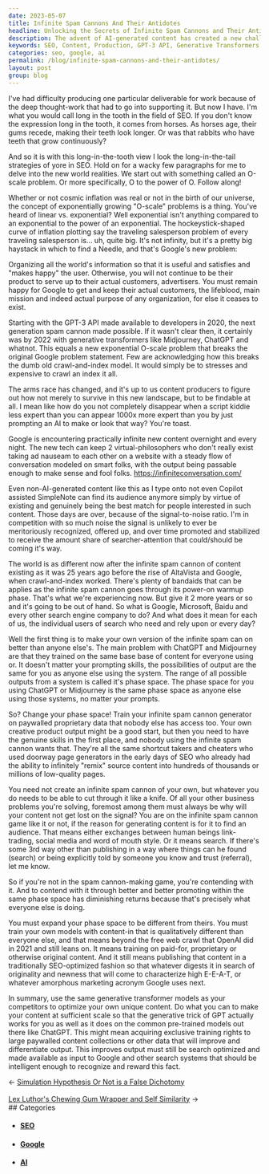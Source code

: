 ```yaml
---
date: 2023-05-07
title: Infinite Spam Cannons And Their Antidotes
headline: Unlocking the Secrets of Infinite Spam Cannons and Their Antidotes
description: The advent of AI-generated content has created a new challenge for search engines to organize the infinite new glutton of information in a useful way. I discuss the need for us content producers to find ways to stand out from the 'infinite spam cannon' and offer solutions for optimizing our content to be recognized and rewarded by search engines.
keywords: SEO, Content, Production, GPT-3 API, Generative Transformers, Midjourney, ChatGPT, Linear vs. Exponential, Cosmic Inflation, Traveling Salesperson Problem, Google, Search Engine, Signal-to-Noise Ratio, Copilot, SimpleNote, AltaVista, Crawl-and-Index Model, Bandaids, Script Kiddie, AI, Virtual-Philosophers, Phase Space, Generative Trick, Paywalled Content
categories: seo, google, ai
permalink: /blog/infinite-spam-cannons-and-their-antidotes/
layout: post
group: blog
---
```



I've had difficulty producing one particular deliverable for work because of
the deep thought-work that had to go into supporting it. But now I have. I'm
what you would call long in the tooth in the field of SEO. If you don't know
the expression long in the tooth, it comes from horses. As horses age, their
gums recede, making their teeth look longer. Or was that rabbits who have teeth
that grow continuously?

And so it is with this long-in-the-tooth view I look the long-in-the-tail
strategies of yore in SEO. Hold on for a wacky few paragraphs for me to delve
into the new world realities. We start out with something called an O-scale
problem. Or more specifically, O to the power of O. Follow along!

Whether or not cosmic inflation was real or not in the birth of our universe,
the concept of exponentially growing "O-scale" problems is a thing. You've
heard of linear vs. exponential? Well exponential isn't anything compared to an
exponential to the power of an exponential. The hockeystick-shaped curve of
inflation plotting say the traveling salesperson problem of every traveling
salesperson is... uh, quite big. It's not infinity, but it's a pretty big
haystack in which to find a Needle, and that's Google's new problem:

Organizing all the world's information so that it is useful and satisfies and
"makes happy" the user. Otherwise, you will not continue to be their product to
serve up to their actual customers, advertisers. You must remain happy for
Google to get and keep their actual customers, the lifeblood, main mission and
indeed actual purpose of any organization, for else it ceases to exist. 

Starting with the GPT-3 API made available to developers in 2020, the next
generation spam cannon made possible. If it wasn't clear then, it certainly was
by 2022 with generative transformers like Midjourney, ChatGPT and whatnot. This
equals a new exponential O-scale problem that breaks the original Google
problem statement. Few are acknowledging how this breaks the dumb old
crawl-and-index model. It would simply be to stresses and expensive to crawl an
index it all. 

The arms race has changed, and it's up to us content producers to figure out
how not merely to survive in this new landscape, but to be findable at all. I
mean like how do you not completely disappear when a script kiddie less expert
than you can appear 1000x more expert than you by just prompting an AI to make
or look that way? You're toast. 

Google is encountering practically infinite new content overnight and every
night. The new tech can keep 2 virtual-philosophers who don't really exist
taking ad nauseam to each other on a website with a steady flow of conversation
modeled on smart folks, with the output being passable enough to make sense and
fool folks. https://infiniteconversation.com/

Even non-AI-generated content like this as I type onto not even Copilot
assisted SimpleNote can find its audience anymore simply by virtue of existing
and genuinely being the best match for people interested in such content. Those
days are over, because of the signal-to-noise ratio. I'm in competition with so
much noise the signal is unlikely to ever be meritoriously recognized, offered
up, and over time promoted and stabilized to receive the amount share of
searcher-attention that could/should be coming it's way. 

The world is as different now after the infinite spam cannon of content
existing as it was 25 years ago before the rise of AltaVista and Google, when
crawl-and-index worked. There's plenty of bandaids that can be applies as the
infinite spam cannon goes through its power-on warmup phase. That's what we're
experiencing now. But give it 2 more years or so and it's going to be out of
hand. So what is Google, Microsoft, Baidu and every other search engine company
to do? And what does it mean for each of us, the individual users of search who
need and rely upon or every day?

Well the first thing is to make your own version of the infinite spam can on
better than anyone else's. The main problem with ChatGPT and Midjourney are
that they trained on the same base base of content for everyone using or. It
doesn't matter your prompting skills, the possibilities of output are the same
for you as anyone else using the system. The range of all possible outputs from
a system is called it's phase space. The phase space for you using ChatGPT or
Midjourney is the same phase space as anyone else using those systems, no
matter your prompts. 

So? Change your phase space! Train your infinite spam cannon generator on
paywalled proprietary data that nobody else has access too. Your own creative
product output might be a good start, but then you need to have the genuine
skills in the first place, and nobody using the infinite spam cannon wants
that. They're all the same shortcut takers and cheaters who used doorway page
generators in the early days of SEO who already had the ability to infinitely
"remix" source content into hundreds of thousands or millions of low-quality
pages. 

You need not create an infinite spam cannon of your own, but whatever you do
needs to be able to cut through it like a knife. Of all your other business
problems you're solving, foremost among them must always be why will your
content not get lost on the signal? You are on the infinite spam cannon game
like it or not, if the reason for generating content is for it to find an
audience. That means either exchanges between human beings link-trading, social
media and word of mouth style. Or it means search. If there's some 3rd way
other than publishing in a way where things can he found (search) or being
explicitly told by someone you know and trust (referral), let me know. 

So if you're not in the spam cannon-making game, you're contending with it. And
to contend with it through better and better promoting within the same phase
space has diminishing returns because that's precisely what everyone else is
doing.  

You must expand your phase space to be different from theirs. You must train
your own models with content-in that is qualitatively different than everyone
else, and that means beyond the free web crawl that OpenAI did in 2021 and
still leans on. It means training on paid-for, proprietary or otherwise
original content. And it still means publishing that content in a traditionally
SEO-optimized fashion so that whatever digests it in search of originality and
newness that will come to characterize high E-E-A-T, or whatever amorphous
marketing acronym Google uses next. 

In summary, use the same generative transformer models as your competitors to
optimize your own unique content. Do what you can to make your content at
sufficient scale so that the generative trick of GPT actually works for you as
well as it does on the common pre-trained models out there like ChatGPT. This
might mean acquiring exclusive training rights to large paywalled content
collections or other data that will improve and differentiate output. This
improves output must still be search optimized and made available as input to
Google and other search systems that should be intelligent enough to recognize
and reward this fact.





















<div class="arrow-links"><div class="post-nav-prev"><span class="arrow">&larr;&nbsp;</span><a href="/blog/simulation-hypothesis-or-not-is-a-false-dichotomy/">Simulation Hypothesis Or Not is a False Dichotomy</a></div> &nbsp; <div class="post-nav-next"><a href="/blog/lex-luthor-s-chewing-gum-wrapper-and-self-similarity/">Lex Luthor's Chewing Gum Wrapper and Self Similarity</a><span class="arrow">&nbsp;&rarr;</span></div></div>
## Categories

<ul>
<li><h4><a href='/seo/'>SEO</a></h4></li>
<li><h4><a href='/google/'>Google</a></h4></li>
<li><h4><a href='/ai/'>AI</a></h4></li></ul>